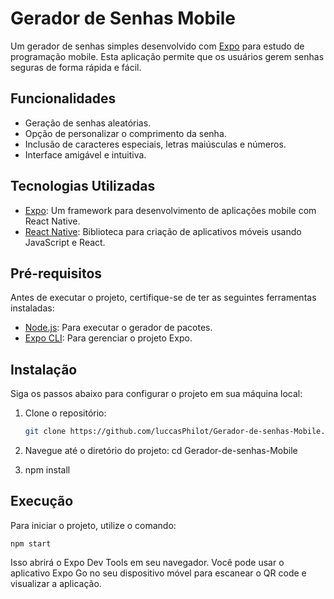 # Gerador de Senhas Mobile

Um gerador de senhas simples desenvolvido com [Expo](https://expo.dev/) para estudo de programação mobile. Esta aplicação permite que os usuários gerem senhas seguras de forma rápida e fácil.

## Funcionalidades

- Geração de senhas aleatórias.
- Opção de personalizar o comprimento da senha.
- Inclusão de caracteres especiais, letras maiúsculas e números.
- Interface amigável e intuitiva.

## Tecnologias Utilizadas

- [Expo](https://expo.dev/): Um framework para desenvolvimento de aplicações mobile com React Native.
- [React Native](https://reactnative.dev/): Biblioteca para criação de aplicativos móveis usando JavaScript e React.

## Pré-requisitos

Antes de executar o projeto, certifique-se de ter as seguintes ferramentas instaladas:

- [Node.js](https://nodejs.org/): Para executar o gerador de pacotes.
- [Expo CLI](https://docs.expo.dev/get-started/installation/): Para gerenciar o projeto Expo.

## Instalação

Siga os passos abaixo para configurar o projeto em sua máquina local:

1. Clone o repositório:

   ```bash
   git clone https://github.com/luccasPhilot/Gerador-de-senhas-Mobile.git

2. Navegue até o diretório do projeto:
   cd Gerador-de-senhas-Mobile

3. npm install

## Execução

Para iniciar o projeto, utilize o comando:

``` 
npm start
```

Isso abrirá o Expo Dev Tools em seu navegador. Você pode usar o aplicativo Expo Go no seu dispositivo móvel para escanear o QR code e visualizar a aplicação.
